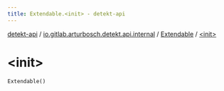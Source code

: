 ```yaml
---
title: Extendable.<init> - detekt-api
---
```


[detekt-api](../../index.html) / [io.gitlab.arturbosch.detekt.api.internal](../index.html) / [Extendable](index.html) / [&lt;init&gt;](./-init-.html)

# &lt;init&gt;

`Extendable()`